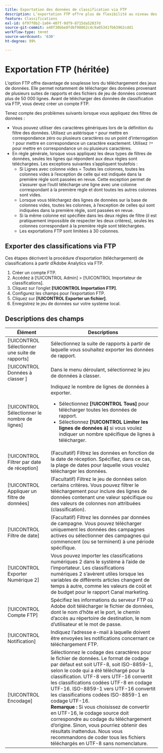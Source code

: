 ```yaml
---
title: Exportation des données de classification via FTP
description: L’exportation FTP offre plus de flexibilité au niveau des téléchargements de jeux de données. Cela concerne notamment le téléchargement de données à partir de plusieurs suites de rapports et le téléchargement de fichiers de jeux de données comportant plus de 50 000 lignes de données.
feature: Classifications
exl-id: 6f97f0b2-1a04-407f-9df9-8715da52037d
source-git-commit: a40f30bbe8fdbf98862c4c9a05341fb63962cdd1
workflow-type: tm+mt
source-wordcount: '630'
ht-degree: 99%

---
```


# Exportation FTP (héritée)

L’option FTP offre davantage de souplesse lors du téléchargement des jeux de données. Elle permet notamment de télécharger des données provenant de plusieurs suites de rapports et des fichiers de jeu de données contenant plus de 50 000 lignes. Avant de télécharger des données de classification via FTP, vous devez créer un compte FTP.

Tenez compte des problèmes suivants lorsque vous appliquez des filtres de données :

* Vous pouvez utiliser des caractères génériques lors de la définition du filtre des données. Utilisez un astérisque `*` pour mettre en correspondance zéro ou plusieurs caractères ou un point d’interrogation `?` pour mettre en correspondance un caractère exactement. Utilisez `?*` pour mettre en correspondance un ou plusieurs caractères.
* En règle générale, lorsque vous appliquez les deux types de filtres de données, seules les lignes qui répondent aux deux règles sont téléchargées. Les exceptions suivantes s’appliquent toutefois :
   * Si Lignes avec colonne vides = Toutes les colonnes, toutes les colonnes vides à l’exception de celle qui est indiquée dans la première règle sont passées en revue. Cette exception permet de s’assurer que l’outil télécharge une ligne avec une colonne correspondant à la première règle et dont toutes les autres colonnes sont vides.
   * Lorsque vous téléchargez des lignes de données sur la base de colonnes vides, toutes les colonnes, à l’exception de celles qui sont indiquées dans la première règle, sont passées en revue.
   * Si la même colonne est spécifiée dans les deux règles de filtre (il est pratiquement impossible de respecter les deux critères), seules les colonnes correspondant à la première règle sont téléchargées.
   * Les exportations FTP sont limitées à 30 colonnes.

## Exporter des classifications via FTP

Ces étapes décrivent la procédure d’exportation (téléchargement) de classifications à partir d’Adobe Analytics via FTP.

1. Créer un compte FTP.
1. Accédez à [!UICONTROL Admin] > [!UICONTROL Importateur de classifications].
1. Cliquez sur l’onglet **[!UICONTROL Importation FTP]**.
1. Configurez les champs pour l’exportation FTP.
1. Cliquez sur **[!UICONTROL Exporter un fichier]**.
1. Enregistrez le jeu de données sur votre système local.

## Descriptions des champs

| Élément | Descriptions |
| --- | --- |
| [!UICONTROL Sélectionner une suite de rapports] | Sélectionnez la suite de rapports à partir de laquelle vous souhaitez exporter les données de rapport. |
| [!UICONTROL Données à classer &#x200B;] | Dans le menu déroulant, sélectionnez le jeu de données à classer. |
| [!UICONTROL Sélectionner le nombre de lignes] | Indiquez le nombre de lignes de données à exporter.<ul><li>Sélectionnez **[!UICONTROL Tous]** pour télécharger toutes les données de rapport.</li><li>Sélectionnez **[!UICONTROL Limiter les lignes de données à]** si vous voulez indiquer un nombre spécifique de lignes à télécharger.</li></ul> |
| [!UICONTROL Filtrer par date de réception] | (Facultatif) Filtrez les données en fonction de la date de réception. Spécifiez, dans ce cas, la plage de dates pour laquelle vous voulez télécharger les données. |
| [!UICONTROL Appliquer un filtre de données] | (Facultatif) Filtrez le jeu de données selon certains critères. Vous pouvez filtrer le téléchargement pour inclure des lignes de données contenant une valeur spécifique ou des valeurs de colonnes non attribuées (classification). |
| [!UICONTROL Filtre de date] | (Facultatif) Filtrez les données par données de campagne. Vous pouvez télécharger uniquement les données des campagnes actives ou sélectionner des campagnes qui commencent (ou se terminent) à une période spécifique. |
| [!UICONTROL Exporter Numérique 2] | Vous pouvez importer les classifications numériques 2 dans le système à l’aide de l’importateur. Les classifications numériques 2 s’avèrent utiles lorsque les variables de différents articles changent de temps à autre, comme les valeurs de coût et de budget pour le rapport Canal marketing. |
| [!UICONTROL Compte FTP] | Spécifiez les informations du serveur FTP où Adobe doit télécharger le fichier de données, dont le nom d’hôte et le port, le chemin d’accès au répertoire de destination, le nom d’utilisateur et le mot de passe. |
| [!UICONTROL Notification] | Indiquez l’adresse e-mail à laquelle doivent être envoyées les notifications concernant ce téléchargement FTP. |
| [!UICONTROL Encodage] | Sélectionnez le codage des caractères pour le fichier de données. Le format de codage par défaut est soit UTF-8, soit ISO-8859-1, selon le code qui a été téléchargé pour la classification. UTF-8 vers UTF-16 convertit les classifications codées UTF-8 en codage UTF-16. ISO-8859-1 vers UTF-16 convertit les classifications codées ISO-8859-1 en codage UTF-16.<br>**Remarque :** Si vous choisissez de convertir en UTF-16, le codage source doit correspondre au codage du téléchargement d’origine. Sinon, vous pourriez obtenir des résultats inattendus. Nous vous recommandons de coder tous les fichiers téléchargés en UTF-8 sans nomenclature. |
